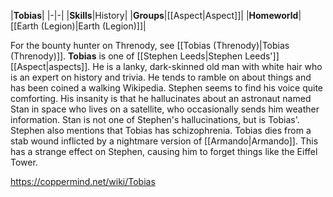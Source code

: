 |**Tobias**|
|-|-|
|**Skills**|History|
|**Groups**|[[Aspect\|Aspect]]|
|**Homeworld**|[[Earth (Legion)\|Earth (Legion)]]|

For the bounty hunter on Threnody, see [[Tobias (Threnody)\|Tobias (Threnody)]].
**Tobias** is one of [[Stephen Leeds\|Stephen Leeds']] [[Aspect\|aspects]].
He is a lanky, dark-skinned old man with white hair who is an expert on history and trivia. He tends to ramble on about things and has been coined a walking Wikipedia. Stephen seems to find his voice quite comforting.
His insanity is that he hallucinates about an astronaut named Stan in space who lives on a satellite, who occasionally sends him weather information. Stan is not one of Stephen's hallucinations, but is Tobias'. Stephen also mentions that Tobias has schizophrenia.
Tobias dies from a stab wound inflicted by a nightmare version of [[Armando\|Armando]]. This has a strange effect on Stephen, causing him to forget things like the Eiffel Tower.



https://coppermind.net/wiki/Tobias